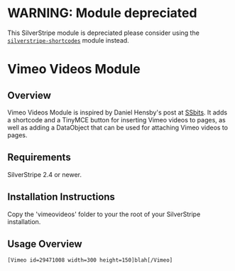 # WARNING: Module depreciated

This SilverStripe module is depreciated please consider using the
[`silverstripe-shortcodes`](https://github.com/studiobonito/silverstripe-shortcodes) module instead.

# Vimeo Videos Module

## Overview

Vimeo Videos Module is inspired by Daniel Hensby's post at [SSbits](http://www.ssbits.com/tutorials/2010/2-4-using-short-codes-to-embed-a-youtube-video/). It adds a shortcode and a TinyMCE button for inserting Vimeo videos to pages, as well as adding a DataObject that can be used for attaching Vimeo videos to pages. 

## Requirements

SilverStripe 2.4 or newer.

## Installation Instructions

Copy the 'vimeovideos' folder to your the root of your SilverStripe installation.

## Usage Overview

	[Vimeo id=29471008 width=300 height=150]blah[/Vimeo]